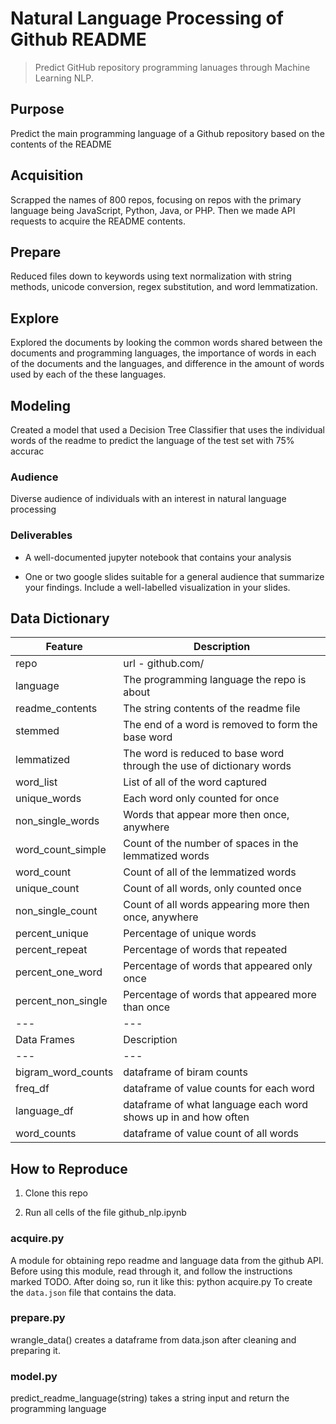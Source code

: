 # Natural Language Processing of Github README

> Predict GitHub repository programming lanuages through Machine Learning NLP.

## Purpose

Predict the main programming language of a Github repository based on the contents of the README

## Acquisition

Scrapped the names of 800 repos, focusing on repos with the primary language being JavaScript, Python, Java, or PHP. Then we made API requests to acquire the README contents.

## Prepare

Reduced files down to keywords using text normalization with string methods, unicode conversion, regex substitution, and word lemmatization.

## Explore

Explored the documents by looking the common words shared between the documents and programming languages, the importance of words in each of the documents and the languages, and difference in the amount of words used by each of the these languages.

## Modeling

Created a model that used a Decision Tree Classifier that uses the individual words of the readme to predict the language of the test set with 75% accurac

### Audience

Diverse audience of individuals with an interest in natural language processing

### Deliverables

- A well-documented jupyter notebook that contains your analysis

- One or two google slides suitable for a general audience that summarize your findings. Include a well-labelled visualization in your slides.

## Data Dictionary

| Feature | Description |
|--- |--- |
| repo | url - github.com/
| language | The programming language the repo is about |
| readme_contents | The string contents of the readme file |
| stemmed | The end of a word is removed to form the base word |
| lemmatized | The word is reduced to base word through the use of dictionary words |
| word_list | List of all of the word captured |
| unique_words | Each word only counted for once |
| non_single_words | Words that appear more then once, anywhere |
| word_count_simple | Count of the number of spaces in the lemmatized words |
| word_count | Count of all of the lemmatized words |
| unique_count | Count of all words, only counted once |
| non_single_count | Count of all words appearing more then once, anywhere |
| percent_unique | Percentage of unique words |
| percent_repeat | Percentage of words that repeated |
| percent_one_word | Percentage of words that appeared only once |
| percent_non_single | Percentage of words that appeared more than once |
|--- |--- |
| Data Frames | Description |
|--- |--- |
| bigram_word_counts | dataframe of biram counts |
| freq_df | dataframe of value counts for each word |
| language_df | dataframe of what language each word shows up in and how often |
| word_counts | dataframe of value count of all words |

## How to Reproduce

1. Clone this repo

2. Run all cells of the file github_nlp.ipynb

### acquire.py

A module for obtaining repo readme and language data from the github API.
Before using this module, read through it, and follow the instructions marked
TODO.
After doing so, run it like this:
    python acquire.py
To create the `data.json` file that contains the data.

### prepare.py

wrangle_data() creates a dataframe from data.json after cleaning and preparing it.

### model.py

predict_readme_language(string)  takes a string input and return the programming language
